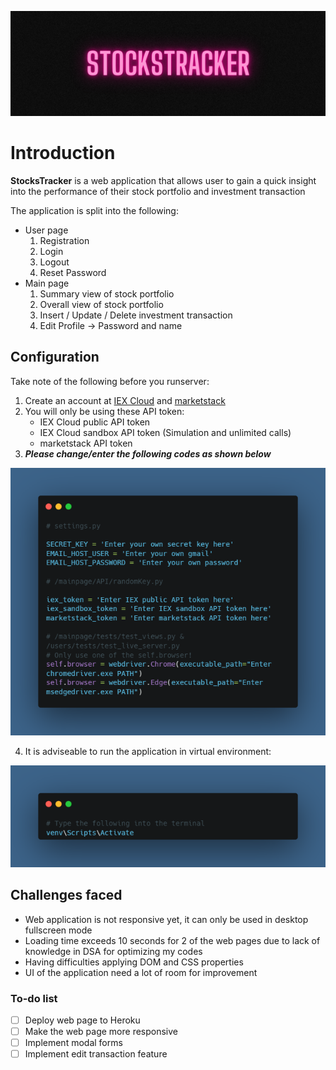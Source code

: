 ![alt text](https://github.com/nicholas5538/StockPortfolio-repo/blob/main/stockstracker.png?raw=true)
# Introduction #
****StocksTracker**** is a web application that allows user to gain a quick insight into the performance of their stock portfolio and investment transaction

The application is split into the following:
- User page
  1. Registration
  2. Login
  3. Logout
  4. Reset Password
- Main page
  1. Summary view of stock portfolio
  2. Overall view of stock portfolio
  3. Insert / Update / Delete investment transaction
  4. Edit Profile -> Password and name

## Configuration ##
Take note of the following before you runserver:
1. Create an account at [IEX Cloud](https://iexcloud.io/ "IEX Cloud title") and [marketstack](https://marketstack.com/ "marketstack title")
2. You will only be using these API token:
    - IEX Cloud public API token
    - IEX Cloud sandbox API token (Simulation and unlimited calls)
    - marketstack API token
3. ***Please change/enter the following codes as shown below***

![alt text](https://github.com/nicholas5538/StockPortfolio-repo/blob/main/pseudocode.png?raw=true)

4. It is adviseable to run the application in virtual environment:

![alt text](https://github.com/nicholas5538/StockPortfolio-repo/blob/main/venv.png?raw=true)

## Challenges faced ##
- Web application is not responsive yet, it can only be used in desktop fullscreen mode
- Loading time exceeds 10 seconds for 2 of the web pages due to lack of knowledge in DSA for optimizing my codes
- Having difficulties applying DOM and CSS properties
- UI of the application need a lot of room for improvement

### To-do list ###
- [ ] Deploy web page to Heroku
- [ ] Make the web page more responsive
- [ ] Implement modal forms
- [ ] Implement edit transaction feature
